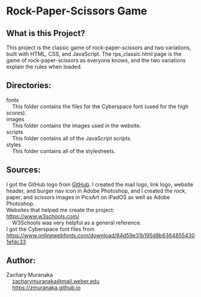 # Rock-Paper-Scissors Game

## What is this Project?

This project is the classic game of rock-paper-scissors and two variations, built with HTML, CSS, and JavaScript. The rps_classic.html page is the game of rock-paper-scissors as everyone knows, and the two variations explain the rules when loaded.

## Directories:

fonts  
&nbsp;&nbsp;&nbsp;&nbsp;This folder contains the files for the Cyberspace font (used for the high scores).  
images  
&nbsp;&nbsp;&nbsp;&nbsp;This folder contains the images used in the website.  
scripts  
&nbsp;&nbsp;&nbsp;&nbsp;This folder contains all of the JavaScript scripts.  
styles  
&nbsp;&nbsp;&nbsp;&nbsp;This folder contains all of the stylesheets.

## Sources:

I got the GitHub logo from [GitHub](https://github.com/logos). I created the mail logo, link logo, website header, and burger nav icon in Adobe Photoshop, and I created the rock, paper, and scissors images in PicsArt on iPadOS as well as Adobe Photoshop.  
Websites that helped me create the project:  
https://www.w3schools.com/  
&nbsp;&nbsp;&nbsp;&nbsp;W3Schools was very helpful as a general reference.    
I got the Cyberspace font files from https://www.onlinewebfonts.com/download/84d59e31b195d8b63648554301efdc33

## Author:

Zachary Muranaka  
&nbsp;&nbsp;&nbsp;&nbsp;zacharymuranaka@mail.weber.edu  
&nbsp;&nbsp;&nbsp;&nbsp;https://zmuranaka.github.io
